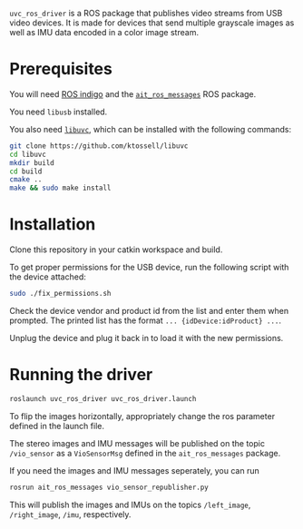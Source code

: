 `uvc_ros_driver` is a ROS package that publishes video streams from USB video devices. It is made for devices that send multiple grayscale images as well as IMU data encoded in a color image stream.

# Prerequisites
You will need [ROS indigo](http://wiki.ros.org/indigo/Installation/Ubuntu) and the [`ait_ros_messages`](https://github.com/ethz-ait/ait_ros_messages) ROS package.

You need `libusb` installed.

You also need [`libuvc`](https://github.com/ktossell/libuvc), which can be installed with the following commands:
```bash
git clone https://github.com/ktossell/libuvc
cd libuvc
mkdir build
cd build
cmake ..
make && sudo make install
```

# Installation
Clone this repository in your catkin workspace and build.

To get proper permissions for the USB device, run the following script with the device attached:
```bash
sudo ./fix_permissions.sh
```
Check the device vendor and product id from the list and enter them when prompted. The printed list has the format
`... {idDevice:idProduct} ...`.

Unplug the device and plug it back in to load it with the new permissions.

# Running the driver
```bash
roslaunch uvc_ros_driver uvc_ros_driver.launch
```
To flip the images horizontally, appropriately change the ros parameter defined in the launch file.

The stereo images and IMU messages will be published on the topic `/vio_sensor` as a `VioSensorMsg` defined in the `ait_ros_messages` package.

If you need the images and IMU messages seperately, you can run
```bash
rosrun ait_ros_messages vio_sensor_republisher.py
```
This will publish the images and IMUs on the topics `/left_image`, `/right_image`, `/imu`, respectively.
